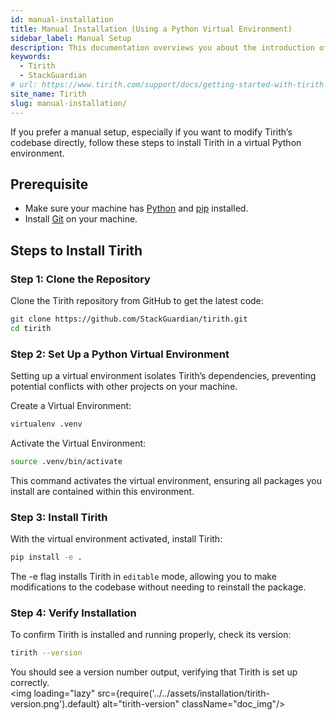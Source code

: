 ```yaml
---
id: manual-installation
title: Manual Installation (Using a Python Virtual Environment)
sidebar_label: Manual Setup
description: This documentation overviews you about the introduction of the Tirith software installation on your respective operating system.
keywords:
  - Tirith
  - StackGuardian
# url: https://www.tirith.com/support/docs/getting-started-with-tirith
site_name: Tirith
slug: manual-installation/
---
```


<script type="application/ld+json"
  dangerouslySetInnerHTML={{ __html: JSON.stringify({
   "@context": "https://schema.org",
    "@type": "BreadcrumbList",
    "itemListElement": [{
      "@type": "ListItem",
      "position": 1,
      "name": "Home",
      "item": "https://www.lambdatest.com"
    },{
      "@type": "ListItem",
      "position": 2,
      "name": "Support",
      "item": "https://www.lambdatest.com/support/docs/"
    },{
      "@type": "ListItem",
      "position": 3,
      "name": "Installation",
      "item": "https://www.lambdatest.com/support/docs/manual-installation/"
    }]
  })
}}></script>
If you prefer a manual setup, especially if you want to modify Tirith’s codebase directly, follow these steps to install Tirith in a virtual Python environment.

## Prerequisite
- Make sure your machine has [Python](https://www.python.org/downloads/) and [pip](https://pip.pypa.io/en/stable/installation/) installed.
- Install [Git](https://git-scm.com/downloads) on your machine.

## Steps to Install Tirith

### Step 1: Clone the Repository
Clone the Tirith repository from GitHub to get the latest code:

```bash
git clone https://github.com/StackGuardian/tirith.git
cd tirith
```

### Step 2: Set Up a Python Virtual Environment
Setting up a virtual environment isolates Tirith’s dependencies, preventing potential conflicts with other projects on your machine.

Create a Virtual Environment:

```bash
virtualenv .venv
```

Activate the Virtual Environment:

```bash
source .venv/bin/activate
```

This command activates the virtual environment, ensuring all packages you install are contained within this environment.

### Step 3: Install Tirith
With the virtual environment activated, install Tirith:

```bash
pip install -e .
```
The -e flag installs Tirith in `editable` mode, allowing you to make modifications to the codebase without needing to reinstall the package.

### Step 4: Verify Installation
To confirm Tirith is installed and running properly, check its version:

```bash
tirith --version
```
You should see a version number output, verifying that Tirith is set up correctly.
<br />
<img loading="lazy" src={require('../../assets/installation/tirith-version.png').default} alt="tirith-version" className="doc_img"/>